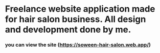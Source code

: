 # Freelance website application made for hair salon business. All design and development done by me.
 ### you can view the site (https://soween-hair-salon.web.app/)
